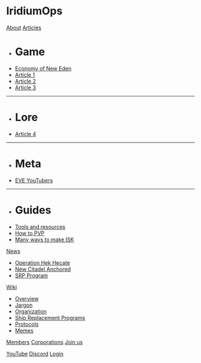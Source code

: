 # IridiumOps

[About](/index.md)
[Articles]()

  * # Game
  * [Economy of New Eden](/articles/economy_of_new_eden.md)
  * [Article 1](/articles/article_1.md)
  * [Article 2](/articles/article_2.md)
  * [Article 3](/articles/article_3.md)
- - - -
  * # Lore
  * [Article 4](/articles/article_4.md)
- - - -
  * # Meta
  * [EVE YouTubers](/articles/youtube.md)
- - - -
  * # Guides
  * [Tools and resources](/articles/tools.md)
  * [How to PVP](/articles/pvp_101.md)
  * [Many ways to make ISK](/articles/isk_making_101.md)

[News]()

  * [Operation Hek Hecate](/news/operation_hek_hecate.md)
  * [New Citadel Anchored](/news/citadel_anchored.md)
  * [SRP Program](/news/srp.md)

[Wiki]()

  * [Overview](/wiki/overview.md)
  * [Jargon](/wiki/jargon.md)
  * [Organization](/wiki/organization.md)
  * [Ship Replacement Programs](/wiki/srp.md)
  * [Protocols](/wiki/protocols.md)
  * [Memes](/wiki/memes.md)

[Members](/members.md)
[Corporations](/corporations.md)
[Join us](/join.md)

[YouTube](http://www.youtube.com/channel/UChBHEuPyKPHYzKf6kMhrRBA/)
[Discord](https://discord.gg/RcuH9HK)
[Login](https://seat.iridiumops.uk.to/)